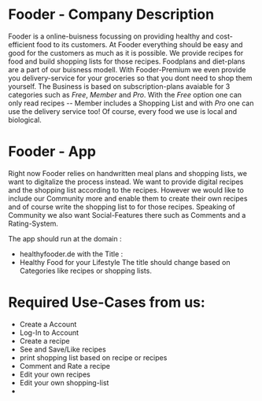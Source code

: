 # Fooder - Company Description

Fooder is a online-buisness focussing on providing healthy and cost-efficient food to its customers. 
At Fooder everything should be easy and good for the customers as much as it is possible. 
We provide recipes for food and build shopping lists for those recipes. 
Foodplans and diet-plans are a part of our buisness modell. With Fooder-Premium we 
even provide you delivery-service for your groceries so that you dont need to shop them yourself. 
The Business is based on subscription-plans avaiable for 3 categories such as _Free_, _Member_ and _Pro_. 
With the _Free_ option one can only read recipes -- Member includes a Shopping List and with _Pro_ one can use the delivery service too!
Of course, every food we use is local and biological. 

# Fooder - App
 
Right now Fooder relies on handwritten meal plans and shopping lists, we want to digitalize the process instead. 
We want to provide digital recipes and the shopping list according to the recipes. 
However we would like to include our Community more and enable them to create their own recipes and 
of course write the shopping list to for those recipes. 
Speaking of Community we also want Social-Features there such as Comments and a Rating-System. 

The app should run at the domain :
* healthyfooder.de
with the Title :
* Healthy Food for your Lifestyle
The title should change based on Categories like recipes or shopping lists.


# Required Use-Cases from us:

* Create a Account
* Log-In to Account
* Create a recipe
* See and Save/Like recipes
* print shopping list based on recipe or recipes
* Comment and Rate a recipe
* Edit your own recipes 
* Edit your own shopping-list
*  

